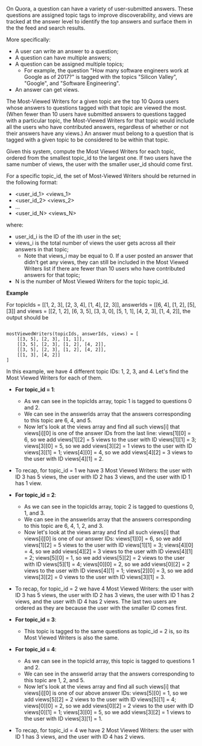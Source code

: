 On Quora, a question can have a variety of user-submitted answers. These questions are assigned topic tags to improve discoverability, and views are tracked at the answer level to identify the top answers and surface them in the the feed and search results.

More specifically:

 * A user can write an answer to a question;
 * A question can have multiple answers;
 * A question can be assigned multiple topics;
    * For example, the question "How many software engineers work at Google as of 2017?" is tagged with the topics "Silicon Valley", "Google", and "Software Engineering".
 * An answer can get views.

The Most-Viewed Writers for a given topic are the top 10 Quora users whose answers to questions tagged with that topic are viewed the most. (When fewer than 10 users have submitted answers to questions tagged with a particular topic, the Most-Viewed Writers for that topic would include all the users who have contributed answers, regardless of whether or not their answers have any views.) An answer must belong to a question that is tagged with a given topic to be considered to be within that topic.

Given this system, compute the Most Viewed Writers for each topic, ordered from the smallest topic_id to the largest one. If two users have the same number of views, the user with the smaller user_id should come first.

For a specific topic_id, the set of Most-Viewed Writers should be returned in the following format:

 * <user_id_1> <views_1>
 * <user_id_2> <views_2>
 * ...
 * <user_id_N> <views_N>

where:

 * user_id_i is the ID of the ith user in the set;
 * views_i is the total number of views the user gets across all their answers in that topic;
	 * Note that views_i may be equal to 0. If a user posted an answer that didn't get any views, they can still be included in the Most Viewed Writers list if there are fewer than 10 users who have contributed answers for that topic;
 * N is the number of Most Viewed Writers for the topic topic_id.

**Example**

For topicIds = [[1, 2, 3], [2, 3, 4], [1, 4], [2, 3]],
answerIds = [[6, 4], [1, 2], [5], [3]] and
views = [[2, 1, 2], [6, 3, 5], [3, 3, 0], [5, 1, 1], [4, 2, 3], [1, 4, 2]], the output should be

```

mostViewedWriters(topicIds, answerIds, views) = [
    [[3, 5], [2, 3], [1, 1]],
    [[3, 5], [2, 3], [1, 2], [4, 2]],
    [[3, 5], [2, 3], [1, 2], [4, 2]],
    [[1, 3], [4, 2]]
]

```

In this example, we have 4 different topic IDs: 1, 2, 3, and 4. Let's find the Most Viewed Writers for each of them.

 * **For topic_id = 1**:
	 * As we can see in the topicIds array, topic 1 is tagged to questions 0 and 2.
	 * We can see in the answerIds array that the answers corresponding to this topic are 6, 4, and 5.
 	 * Now let's look at the views array and find all such views[i] that views[i][0] is one of the answer IDs from the last line:
		views[1][0] = 6, so we add views[1][2] = 5 views to the user with ID views[1][1] = 3;
		views[3][0] = 5, so we add views[3][2] = 1 views to the user with ID views[3][1] = 1;
		views[4][0] = 4, so we add views[4][2] = 3 views to the user with ID views[4][1] = 2.
 * To recap, for topic_id = 1 we have 3 Most Viewed Writers: the user with ID 3 has 5 views, the user with ID 2 has 3 views, and the user with ID 1 has 1 view.

 * **For topic_id = 2**:
 	* As we can see in the topicIds array, topic 2 is tagged to questions 0, 1, and 3.
	* We can see in the answerIds array that the answers corresponding to this topic are 6, 4, 1, 2, and 3.
 	* Now let's look at the views array and find all such views[i] that views[i][0] is one of our answer IDs:
		views[1][0] = 6, so we add views[1][2] = 5 views to the user with ID views[1][1] = 3;
		views[4][0] = 4, so we add views[4][2] = 3 views to the user with ID views[4][1] = 2;
		views[5][0] = 1, so we add views[5][2] = 2 views to the user with ID views[5][1] = 4;
		views[0][0] = 2, so we add views[0][2] = 2 views to the user with ID views[4][1] = 1;
		views[2][0] = 3, so we add views[3][2] = 0 views to the user with ID views[3][1] = 3.

 * To recap, for topic_id = 2 we have 4 Most Viewed Writers: the user with ID 3 has 5 views, the user with ID 2 has 3 views, the user with ID 1 has 2 views, and the user with ID 4 has 2 views. The last two users are ordered as they are because the user with the smaller ID comes first.

 * **For topic_id = 3**:
 	* This topic is tagged to the same questions as topic_id = 2 is, so its Most Viewed Writers is also the same.

 * **For topic_id = 4**:
 	* As we can see in the topicId array, this topic is tagged to questions 1 and 2.
 	* We can see in the answerId array that the answers corresponding to this topic are 1, 2, and 5.
 	* Now let's look at the views array and find all such views[i] that views[i][0] is one of our above answer IDs:
		views[5][0] = 1, so we add views[5][2] = 2 views to the user with ID views[5][1] = 4;
		views[0][0] = 2, so we add views[0][2] = 2 views to the user with ID views[0][1] = 1;
		views[3][0] = 5, so we add views[3][2] = 1 views to the user with ID views[3][1] = 1.
 * To recap, for topic_id = 4 we have 2 Most Viewed Writers: the user with ID 1 has 3 views, and the user with ID 4 has 2 views.